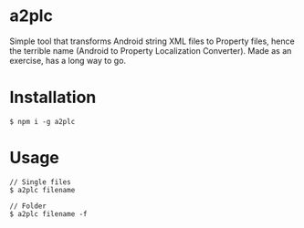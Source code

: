 a2plc
====

Simple tool that transforms Android string XML files to Property files, hence the terrible name (Android to Property Localization Converter). Made as an exercise, has a long way to go.

# Installation

```
$ npm i -g a2plc
```

# Usage

```
// Single files
$ a2plc filename

// Folder
$ a2plc filename -f
```
